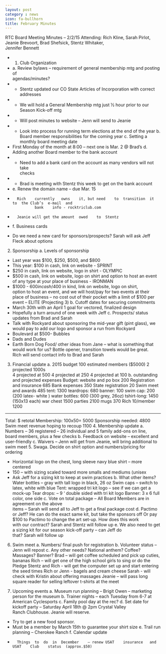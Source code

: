 ```yaml
---
layout: post
category : news
icon: fa-bullhorn
title: February Minutes
---
```

RTC	Board	Meeting	Minutes – 2/2/15
Attending:		Rich	Kline,	Sarah	Pirlot,	Jeanie	Brevoort,	Brad	Shefsick,	Stentz	Whitaker,	
									Jennifer	Bennett
* 1. Club	Organization
* a. Review	bylaws	– requirement	of	general	membership	mtg	and	posting	of	
agendas/minutes?
* - Stentz	updated	our	CO	State	Articles	of	Incorporation	with	correct	
addresses
* - We	will	hold	a	General	Membership	mtg	just	½	hour	prior	to our
Season	Kick-off	mtg
* - Will	post	minutes	to	website	– Jenn will	send	to	Jeanie
* - Look	into	process	for	running	term	elections at	the	end	of	the	year
b. Board	member	responsibilities	for	the	coming	year
c. Setting	a	monthly	board	meeting	date
* First	Monday	of the	month	at	8:00	– next	one	is	Mar.	2 @	Brad’s
d. Adding	another	Board	member	to	the	bank	account
* - Need	to	add	a	bank	card	on	the	account as	many	vendors	will	not	take	
checks
* - Brad is	meeting	with	Stentz this	week	to	get	on	the	bank	account
* e. Renew	the	domain	name	– due	Mar.	15
-		Rich	currently	owns	it,	but	need	to	transition	it	to	the	Club’s	e-mail	and	
				bank	info - rocktriclub.com
-		Jeanie will	get	the	amount	owed	to	Stentz
* f. Business	cards
- Do	we	need	a	new	card	for	sponsors/prospects?		Sarah will	ask	Jeff
Fleck about	options
2. Sponsorship
a. Levels	of	sponsorship
- Last	year	was	$100,	$250,	$500,	and	$800
- This	year:		$100	in	cash,	link	on	website - SPRINT
- $250	in	cash,	link	on	website,	logo	in	shirt - OLYMPIC
- $500	in	cash,	link	on	website,	logo	on	shirt	and	option	to	host	an	event	
of	any	type	at	your	place	of	business - IRONMAN
- $1000	- $600	in	cash/$400	in	kind,	link	on	website,	logo	on	shirt,	
option	to	host	an	event,	and	we	will	host/pay	for	two	events	at	their	
place	of	business	– no	cost	out	of	their	pocket	with	a	limit	of	$100	per	
event – ELITE		(Projecting	3)
b. Cutoff	dates	for	securing	commitments
- March	30th	with	an	April	1	goal	for	vectored,	finalized	design
- Hopefully	a	turn	around	of	one	week with	Jeff
c. Prospects/	status	updates	from	Brad and	Sarah
- Talk	with	Rockyard	about	sponsoring	the	mid-year	gift (pint	glass),	
we	would	pay	to	add our	logo	and sponsor a	run	from	Rockyard
- Boulevard	at	$500- Bubbles
- Dads	and	Dudes
- Earth	Born	Dog	Food/	other	ideas	from	Jane – what	is	something	that	
would	work	for	us?		Bottle	opener,	transition	towels would	be	great.		
Rich will	send	contact	info	to	Brad and	Sarah
3. Financial	update
a. 2015	budget
100	estimated	members		($5000)
2	projected	1000s	
4	projected	at	500
4	projected	at	250
4	projected	at	100
b. outstanding	and	projected	expenses
Budget: website and po box 200
Registration and insurance 685
Bank expenses 350
State registration 20
Swim meet and awards 485
tent: 1300
teardrops: 680
banner: 100
swim cap: 200 (200 latex- white )
water bottles: 600 (300 grey, 26oz)
tshirt-long: 1450 (150x13 each)
war chest 1500
parties 2100
mugs 370
Rich 10/member 1200
_____
Total: $ retotal
Membership: 100x50= 5000
Sponsorship needed: 4800
Swim meet revenue hoping to recoup 1100
4. Membership	update
a. Numbers – 36	registered	– 26	individual	and	5	family	add-ons	on	line,	
board	members,	plus	a	few	checks
b. Feedback	on	website – excellent	and	user-friendly
c. Waivers – Jenn will	get	from	Jeanie,	will	bring	additional	to	swim	meet
5. Swaga. Decide	on	shirt	option	and	numbers/pricing	for	ordering
- Horizontal	logo	on	the	chest,	long	sleeve	navy	blue	shirt	– more	
centered
- 150	– with	sizing	scaled	toward more	smalls	and	mediums (unisex
- Ask	Jeff for	a	sizing	kit	to	keep	at	swim	practices
b. What	other	items?		
Water	bottles	– gray	with	tall	logo	in	black,	26	oz
Swim	caps	– switch	to	latex,	white with	blue
Tent:		wrapped	tri	kit	logo	– see	if	we	can	get	a	mock-up
Tear	drops:	– 9	‘	double	sided	with	tri	kit	logo
Banner:		3	x	6	full	color,	one	side
c. Vote	on	total	package – All	Board	Members	are	in	agreement	on	the	above	
items – Sarah will	send	all	to	Jeff	to	get	a	final	package cost
d. Pactimo	or	Jeff?		He	can	do	the	exact	same	kit,	but	take	the	sponsors	off
Or	pay	$100	to	Pactimo	to	change	the	art	set-up.		How	does	this	work	
with	our	contract?		Sarah and	Stentz will	follow	up
e. We	also	need	to	get	a	sizing	kit	for	our	season	kick-off	party	– can	Jeff	do	
that?		Sarah will	follow	up
6. Swim	meet
a. Numbers/	final	push	for	registration
b. Volunteer	status – Jenn will	repost
c. Any	other	needs?		National	anthem?		Coffee?		Massages?		Banner?
Brad – will	get	coffee	scheduled and	pick	up	cuties,	bananas
Rich – will	get	one	of	the	high	school	girls	to	sing	or	do	the	Pledge
Stentz and	Rich - will	get	the	computer	set	up	and start	entering	the	seed
times
Rich or	Jenn - bagels	and	cream	cheese
Sarah - will	check	with	Kristin	about	offering	massages
Jeanie – will	pass	long	square	reader	for	selling leftover	t-shirts	at	the	
meet
		
7. Upcoming	events
a. Museum	run	planning – Brigit	Owen	– marketing	person	for	the	museum
b. Trainer	nights – each	Tuesday	from	6-7	at	American	Cyclesports
c. Family	pool	day	at	the	rec?
d. Set	date	for	kickoff	party – Saturday	April	18th @	2pm	Crystal	Valley	
Ranch	Clubhouse.		Jeanie will	reserve.
- Try	to	get	a	new	food	sponsor.
- Must	be	a	member	by	March	15th to	guarantee	your	shirt	size
e. Trail	run	planning – Cherokee	Ranch
f. Calendar	update
*		Things	to	do	in	December	– renew	USAT	insurance	and	USAT	Club	status	(approx.$50)
